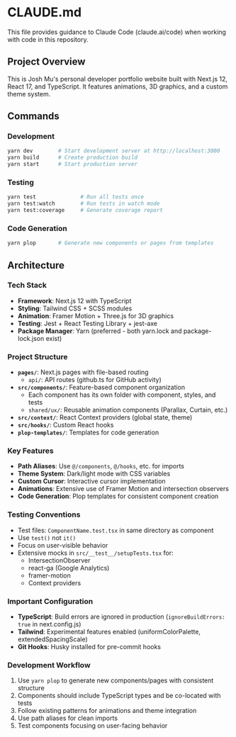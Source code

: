 # CLAUDE.md

This file provides guidance to Claude Code (claude.ai/code) when working with code in this repository.

## Project Overview

This is Josh Mu's personal developer portfolio website built with Next.js 12, React 17, and TypeScript. It features animations, 3D graphics, and a custom theme system.

## Commands

### Development
```bash
yarn dev        # Start development server at http://localhost:3000
yarn build      # Create production build
yarn start      # Start production server
```

### Testing
```bash
yarn test              # Run all tests once
yarn test:watch        # Run tests in watch mode
yarn test:coverage     # Generate coverage report
```

### Code Generation
```bash
yarn plop       # Generate new components or pages from templates
```

## Architecture

### Tech Stack
- **Framework**: Next.js 12 with TypeScript
- **Styling**: Tailwind CSS + SCSS modules
- **Animation**: Framer Motion + Three.js for 3D graphics
- **Testing**: Jest + React Testing Library + jest-axe
- **Package Manager**: Yarn (preferred - both yarn.lock and package-lock.json exist)

### Project Structure
- **`pages/`**: Next.js pages with file-based routing
  - `api/`: API routes (github.ts for GitHub activity)
- **`src/components/`**: Feature-based component organization
  - Each component has its own folder with component, styles, and tests
  - `shared/ux/`: Reusable animation components (Parallax, Curtain, etc.)
- **`src/context/`**: React Context providers (global state, theme)
- **`src/hooks/`**: Custom React hooks
- **`plop-templates/`**: Templates for code generation

### Key Features
- **Path Aliases**: Use `@/components`, `@/hooks`, etc. for imports
- **Theme System**: Dark/light mode with CSS variables
- **Custom Cursor**: Interactive cursor implementation
- **Animations**: Extensive use of Framer Motion and intersection observers
- **Code Generation**: Plop templates for consistent component creation

### Testing Conventions
- Test files: `ComponentName.test.tsx` in same directory as component
- Use `test()` not `it()`
- Focus on user-visible behavior
- Extensive mocks in `src/__test__/setupTests.tsx` for:
  - IntersectionObserver
  - react-ga (Google Analytics)
  - framer-motion
  - Context providers

### Important Configuration
- **TypeScript**: Build errors are ignored in production (`ignoreBuildErrors: true` in next.config.js)
- **Tailwind**: Experimental features enabled (uniformColorPalette, extendedSpacingScale)
- **Git Hooks**: Husky installed for pre-commit hooks

### Development Workflow
1. Use `yarn plop` to generate new components/pages with consistent structure
2. Components should include TypeScript types and be co-located with tests
3. Follow existing patterns for animations and theme integration
4. Use path aliases for clean imports
5. Test components focusing on user-facing behavior